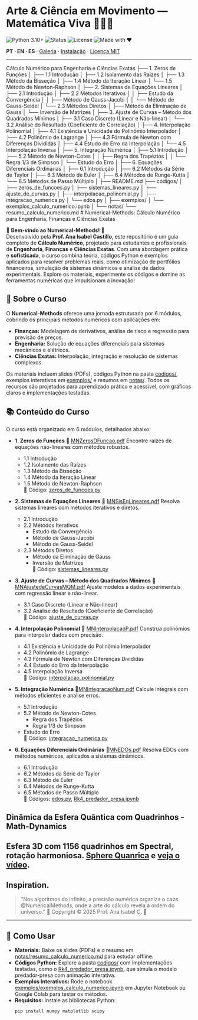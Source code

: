 <!-- HERO -->
# Arte & Ciência em Movimento — Matemática Viva 💎🧮✨

![Python 3.10+](https://img.shields.io/badge/Python-3.10%2B-blue)
![Status](https://img.shields.io/badge/Status-Active-brightgreen)
![License](https://img.shields.io/badge/License-MIT-gold)
![Made with ❤](https://img.shields.io/badge/Made%20with-❤-ff69b4)

**PT · EN · ES** · [Galeria](#galeria--gifs) · [Instalação](#instalação--installation--instalación) · [Licença MIT](#licença--license--licencia)

---
Cálculo Numérico para Engenharia e Ciências Exatas
├── 1. Zeros de Funções
│   ├── 1.1 Introdução
│   ├── 1.2 Isolamento das Raízes
│   ├── 1.3 Método da Bisseção
│   ├── 1.4 Método da Iteração Linear
│   └── 1.5 Método de Newton-Raphson
│
├── 2. Sistemas de Equações Lineares
│   ├── 2.1 Introdução
│   ├── 2.2 Métodos Iterativos
│   │   ├── Estudo da Convergência
│   │   ├── Método de Gauss-Jacobi
│   │   └── Método de Gauss-Seidel
│   └── 2.3 Métodos Diretos
│       ├── Método da Eliminação de Gauss
│       └── Inversão de Matrizes
│
├── 3. Ajuste de Curvas – Método dos Quadrados Mínimos
│   ├── 3.1 Caso Discreto (Linear e Não-linear)
│   └── 3.2 Análise do Resultado (Coeficiente de Correlação)
│
├── 4. Interpolação Polinomial
│   ├── 4.1 Existência e Unicidade do Polinômio Interpolador
│   ├── 4.2 Polinômio de Lagrange
│   ├── 4.3 Fórmula de Newton com Diferenças Divididas
│   ├── 4.4 Estudo do Erro da Interpolação
│   └── 4.5 Interpolação Inversa
│
├── 5. Integração Numérica
│   ├── 5.1 Introdução
│   ├── 5.2 Método de Newton-Cotes
│   │   ├── Regra dos Trapézios
│   │   └── Regra 1/3 de Simpson
│   └── Estudo do Erro
│
├── 6. Equações Diferenciais Ordinárias
│   ├── 6.1 Introdução
│   ├── 6.2 Métodos da Série de Taylor
│   ├── 6.3 Método de Euler
│   ├── 6.4 Métodos de Runge-Kutta
│   └── 6.5 Métodos de Passo Múltiplo
│
├── README.md
├── códigos/
│   ├── zeros_de_funcoes.py
│   ├── sistemas_lineares.py
│   ├── ajuste_de_curvas.py
│   ├── interpolacao_polinomial.py
│   ├── integracao_numerica.py
│   └── edos.py
│
├── exemplos/
│   └── exemplos_calculo_numerico.ipynb
│
└── notas/
    └── resumo_calculo_numerico.md
    # Numerical-Methods: Cálculo Numérico para Engenharia, Finanças e Ciências Exatas

🌟 **Bem-vindo ao Numerical-Methods!** 🌟  
Desenvolvido pela **Prof. Ana Isabel Castillo**, este repositório é um guia completo de **Cálculo Numérico**, projetado para estudantes e profissionais de **Engenharia**, **Finanças** e **Ciências Exatas**. Com uma abordagem prática e **sofisticada**, o curso combina teoria, códigos Python e exemplos aplicados para resolver problemas reais, como otimização de portfólios financeiros, simulação de sistemas dinâmicos e análise de dados experimentais. Explore os materiais, experimente os códigos e domine as ferramentas numéricas que impulsionam a inovação!

## 🎯 Sobre o Curso
O **Numerical-Methods** oferece uma jornada estruturada por 6 módulos, cobrindo os principais métodos numéricos com aplicações em:
- **Finanças:** Modelagem de derivativos, análise de risco e regressão para previsão de preços.
- **Engenharia:** Solução de equações diferenciais para sistemas mecânicos e elétricos.
- **Ciências Exatas:** Interpolação, integração e resolução de sistemas complexos.

Os materiais incluem slides (PDFs), códigos Python na pasta [codigos/](codigos/), exemplos interativos em [exemplos/](exemplos/) e resumos em [notas/](notas/). Todos os recursos são projetados para aprendizado prático e acessível, com gráficos claros e implementações testadas.

## 📚 Conteúdo do Curso
O curso está organizado em 6 módulos, detalhados abaixo:

- **1. Zeros de Funções**  🔗 [MNZerosDFuncao.pdf](MNZerosDFuncao.pdf)
  Encontre raízes de equações não-lineares com métodos robustos.  
  - 1.1 Introdução  
  - 1.2 Isolamento das Raízes  
  - 1.3 Método da Bisseção  
  - 1.4 Método da Iteração Linear  
  - 1.5 Método de Newton-Raphson  
  🔗 Código: [zeros_de_funcoes.py](codigos/zeros_de_funcoes.py)

- **2. Sistemas de Equações Lineares**   🔗 [MNSisEqLineares.pdf](MNSisEqLineares.pdf)
  Resolva sistemas lineares com métodos iterativos e diretos.  
  - 2.1 Introdução  
  - 2.2 Métodos Iterativos  
    - Estudo da Convergência  
    - Método de Gauss-Jacobi  
    - Método de Gauss-Seidel  
  - 2.3 Métodos Diretos  
    - Método da Eliminação de Gauss  
    - Inversão de Matrizes  
  🔗 Código: [sistemas_lineares.py](codigos/sistemas_lineares.py)

- **3. Ajuste de Curvas – Método dos Quadrados Mínimos**   🔗 [MNAjustedeCurvasMQM.pdf](MNAjustedeCurvasMQM.pdf)
  Ajuste modelos a dados experimentais com regressão linear e não-linear.  
  - 3.1 Caso Discreto (Linear e Não-linear)  
  - 3.2 Análise do Resultado (Coeficiente de Correlação)  
  🔗 Código: [ajuste_de_curvas.py](codigos/ajuste_de_curvas.py)

- **4. Interpolação Polinomial**  🔗 [MNInterpolacaoP.pdf](MNInterpolacaoP.pdf)
  Construa polinômios para interpolar dados com precisão.  
  - 4.1 Existência e Unicidade do Polinômio Interpolador  
  - 4.2 Polinômio de Lagrange  
  - 4.3 Fórmula de Newton com Diferenças Divididas  
  - 4.4 Estudo do Erro da Interpolação  
  - 4.5 Interpolação Inversa  
  🔗 Código: [interpolacao_polinomial.py](codigos/interpolacao_polinomial.py)

- **5. Integração Numérica**  🔗[MNIntegracaoNum.pdf](MNIntegracaoNum.pdf)
  Calcule integrais com métodos eficientes e analise erros.  
  - 5.1 Introdução  
  - 5.2 Método de Newton-Cotes  
    - Regra dos Trapézios  
    - Regra 1/3 de Simpson  
  - Estudo do Erro  
  🔗 Código: [integracao_numerica.py](codigos/integracao_numerica.py)

- **6. Equações Diferenciais Ordinárias**   🔗[MNEDOs.pdf](MNEDOs.pdf)
  Resolva EDOs com métodos numéricos, aplicados a sistemas dinâmicos.  
  - 6.1 Introdução  
  - 6.2 Métodos da Série de Taylor  
  - 6.3 Método de Euler  
  - 6.4 Métodos de Runge-Kutta  
  - 6.5 Métodos de Passo Múltiplo  
  🔗 Códigos: [edos.py](codigos/edos.py), [Rk4_predador_presa.ipynb](Rk4_predador_presa.ipynb)
## Dinâmica da Esfera Quântica com Quadrinhos - Math-Dynamics
Esfera 3D com 1156 quadrinhos em Spectral, rotação harmoniosa.  [Sphere Quanrica](esferaquanticadf.pdf) e [veja o vídeo](sphere_dynamics_quadrinhos.mp4). 
---
## Inspiration.
> "Nos algoritmos do infinito, a precisão numérica organiza o caos  @NumericalMethods, onde a arte do cálculo revela a ordem do universo." 🌌
>  Copyright © 2025 Prof. Ana Isabel C. 💙
---

## 🚀 Como Usar
- **Materiais:** Baixe os slides (PDFs) e o resumo em [notas/resumo_calculo_numerico.md](notas/resumo_calculo_numerico.md) para estudar offline.
- **Códigos Python:** Explore a pasta [codigos/](codigos/) com implementações testadas, como o [Rk4_predador_presa.ipynb](Rk4_predador_presa.ipynb), que simula o modelo predador-presa com animação interativa.
- **Exemplos Interativos:** Rode o notebook [exemplos/exemplos_calculo_numerico.ipynb](exemplos/exemplos_calculo_numerico.ipynb) em Jupyter Notebook ou Google Colab para testar os métodos.
- **Requisitos:** Instale as bibliotecas Python:
  ```bash
  pip install numpy matplotlib scipy


